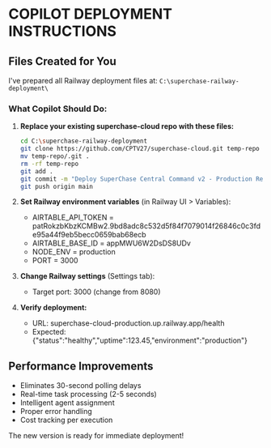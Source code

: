 # COPILOT DEPLOYMENT INSTRUCTIONS

## Files Created for You
I've prepared all Railway deployment files at: `C:\superchase-railway-deployment\`

### What Copilot Should Do:

1. **Replace your existing superchase-cloud repo with these files:**
   ```bash
   cd C:\superchase-railway-deployment
   git clone https://github.com/CPTV27/superchase-cloud.git temp-repo
   mv temp-repo/.git .
   rm -rf temp-repo
   git add .
   git commit -m "Deploy SuperChase Central Command v2 - Production Ready"
   git push origin main
   ```

2. **Set Railway environment variables** (in Railway UI > Variables):
   - AIRTABLE_API_TOKEN = patRokzbKbzKCMBw2.9bd8adc8c532d5f84f7079014f26846c0c3fde95a44f9eb5becc0659bab68ecb
   - AIRTABLE_BASE_ID = appMWU6W2DsDS8UDv
   - NODE_ENV = production
   - PORT = 3000

3. **Change Railway settings** (Settings tab):
   - Target port: 3000 (change from 8080)

4. **Verify deployment:**
   - URL: superchase-cloud-production.up.railway.app/health
   - Expected: {"status":"healthy","uptime":123.45,"environment":"production"}

## Performance Improvements
- Eliminates 30-second polling delays
- Real-time task processing (2-5 seconds)
- Intelligent agent assignment
- Proper error handling
- Cost tracking per execution

The new version is ready for immediate deployment!